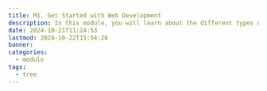 ```yaml
---
title: M1. Get Started with Web Development
description: In this module, you will learn about the different types of web developers and the roles and responsibilities of front-end, back-end, and full-stack developers. You will take a first look at the core technologies of HTML, CSS, and Javascript and explore the concepts that underpin how the internet works.
date: 2024-10-21T11:24:53
lastmod: 2024-10-22T15:54:26
banner: 
categories:
  - module
tags:
  - tree
---
```

